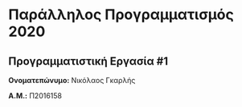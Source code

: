 # Παράλληλος Προγραμματισμός 2020

## Προγραμματιστική Εργασία #1

**Ονοματεπώνυμο:** Νικόλαος Γκαρλής

**Α.Μ.:** Π2016158
